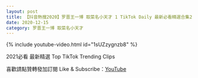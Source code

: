 ```yaml
---
layout: post
title: 【抖音熱搜2020】罗晋王一博 取菜名小天才 1 TikTok Daily 最新必看精選合集2020 12 15
date: 2020-12-15
category: 罗晋王一博 取菜名小天才
---
```


{% include youtube-video.html id="1sUZzygnzb8" %}

2021必看 最新精選 Top TikTok Trending Clips

喜歡請點贊轉發加訂閱 Like & Subscribe：[YouTube](https://www.youtube.com/channel/UCAoR7VcanIPd04uEq_GIylA/videos)

